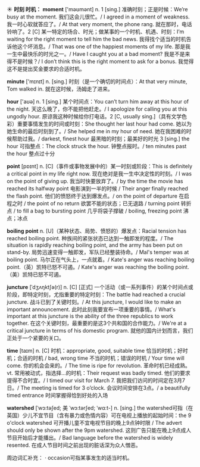 ☀ <span class="category">**时刻 时机：**</span>
<span class="vocabulary">**moment**</span> ['məʊmənt] 
<span class="definition">n. 1 [sing.] 准确时刻；正是时候：</span>We’re busy at the moment. 我们这会儿很忙。/ I agreed in a moment of weakness. 我一时心软就答应了。/ At that very moment, the phone rang. 就在那时，电话铃响了。<span class="definition">2 [C] 某一特定的场合、时光；做某事的一个时机、机遇、时刻：</span>I’m waiting for the right moment to tell him the bad news. 我得找个适当的时机告诉他这个坏消息。/ That was one of the happiest moments of my life. 那是我一生中最快乐的时光之一。/ Have I caught you at a bad moment? 我是不是来得不是时候？/ I don’t think this is the right moment to ask for a bonus. 我觉得这不是提出奖金要求的合适时机。

<span class="vocabulary">**minute**</span> ['mɪnɪt] 
<span class="definition">n. [sing.] 时刻（是一个确切的时间点）：</span>At that very minute, Tom walked in. 就在这时候，汤姆走了进来。

<span class="vocabulary">**hour**</span> ['aʊə] 
<span class="definition">n. 1 [sing.] 某个时间点：</span>You can’t turn him away at this hour of the night. 天这么晚了，你不能把他赶走。/ I apologize for calling you at this ungodly hour. 原谅我这种时候给你打电话。<span class="definition">2 [C, usually sing.]（具有文学色彩）重要事情发生的时间或时刻：</span>She thought her last hour had come. 她以为她生命的最后时刻到了。/ She helped me in my hour of need. 她在我困难的时候帮助过我。/ darkest, finest hour 最黑暗的时刻；最美好的时光 <span class="definition">3 [sing.] the hour 可指整点：</span>The clock struck the hour. 钟整点报时。/ ten minutes past the hour 整点过十分

<span class="vocabulary">**point**</span> [pɒɪnt] 
<span class="definition">n. [C]（事件或事物发展中的）某一时刻或阶段：</span>This is definitely a critical point in my life right now. 现在绝对是我一生中决定性的时刻。/ I was on the point of giving up. 我当时快要放弃了。/ by the time the movie has reached its halfway point 电影演到一半的时候 / Their anger finally reached the flash point. 他们的愤怒终于达到爆发点。/ on the point of departure 在启程之时 / the point of no return 欲罢不能的状态；已无退路 / turning point 转折点 / to fill a bag to bursting point 几乎将袋子撑破 / boiling, freezing point 沸点；冰点
                      
<span class="vocabulary">**boiling point**</span>
<span class="definition">n. [U]（某种状态、局势、愤怒的）爆发点：</span>Racial tension has reached boiling point. 种族间的紧张状态已达到一触即发的程度。/ The situation is rapidly reaching boiling point, and the army has been put on stand-by. 局势迅速变得一触即发，军队已经整装待命。/ Mal's temper was at boiling point. 马尔正在气头上，一点就着。/ Kate's anger was reaching boiling point.（英）凯特已怒不可遏。/ Kate's anger was reaching the boiling point.（美）凯特已怒不可遏。

<span class="vocabulary">**juncture**</span> [ˈdʒʌŋktʃə(r)]
<span class="definition">n. [C] [正式] 一个活动（或一系列事件）的某个时间点或阶段，即特定时刻，尤指重要的特定时刻：</span>The battle had reached a crucial juncture. 战斗已到了关键时刻。/ At this juncture, I would like to make an important announcement. 此时此刻我要宣布一项重要的事情。/ What's important at this juncture is the ability of the three republics to work together. 在这个关键时刻，最重要的是这3个共和国的合作能力。/ We're at a critical juncture in terms of his domestic program. 就他的国内计划而言，我们正处于一个紧要的关口。

<span class="vocabulary">**time**</span> [taɪm] 
<span class="definition">n. [C] 时机：</span>appropriate, good, suitable time 恰当的时机；好时机；合适的时机 / bad, wrong time 不当的时机；错误的时机 / Your time will come. 你的机会会来的。/ The time is ripe for revolution. 革命时机已经成熟。<span class="definition">vt. 常用被动式，指选择…的时机：</span>Their request was badly timed. 他们的要求提得不合时宜。/ I timed our visit for March 7. 我把我们访问的时间定在3月7日。/ The meeting is timed for 3 o’clock. 会议时间安排在3点。/ a beautifully timed entrance 时间掌握得恰到好处的入场
           
<span class="vocabulary">**watershed**</span> [ˈwɔ:təʃed; 美 ˈwɔ:tərʃed; ˈwɑ:t-]
<span class="definition">n. [sing.] the watershed可指（在英国）少儿不宜节目（含有暴力或色情内容）可在电视上播放的起始时间：</span>the 9 o'clock watershed 可开播儿童不宜电视节目的晚上9点钟时限 / The advert should only be shown after the 9pm watershed. 这则广告只能在晚上9点成人节目开始后才能播出。/ Bad language before the watershed is widely resented. 在成人节目时间之前出现的脏话深为众人憎恶。

周边词汇补充：
· occasion可指某事发生的适当时机。


